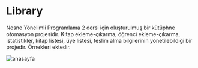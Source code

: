 # Library
 Nesne Yönelimli Programlama 2 dersi için oluşturulmuş bir kütüphne otomasyon projesidir.
 Kitap ekleme-çıkarma, öğrenci ekleme-çıkarma,  istatistikler, kitap listesi, üye listesi, teslim alma bilgilerinin yönetilebildiği bir projedir.
 Örnekleri ektedir.
 
![anasayfa](https://user-images.githubusercontent.com/102472911/171624269-2a8efcf5-4a88-461a-accd-ae1175618853.png)


